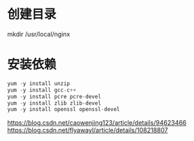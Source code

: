 # 创建目录
mkdir /usr/local/nginx
# 安装依赖
```c
yum -y install unzip
yum -y install gcc-c++ 
yum -y install pcre pcre-devel  
yum -y install zlib zlib-devel 
yum -y install openssl openssl-devel
```
https://blog.csdn.net/caowenjing123/article/details/94623466
https://blog.csdn.net/flyawayl/article/details/108218807